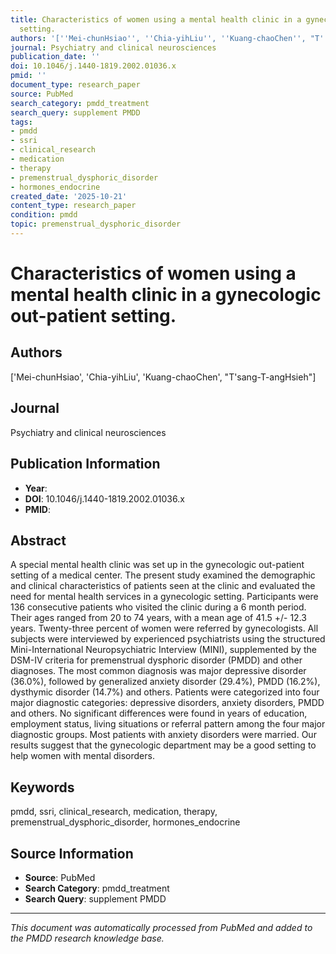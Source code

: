 ```yaml
---
title: Characteristics of women using a mental health clinic in a gynecologic out-patient
  setting.
authors: '[''Mei-chunHsiao'', ''Chia-yihLiu'', ''Kuang-chaoChen'', "T''sang-T-angHsieh"]'
journal: Psychiatry and clinical neurosciences
publication_date: ''
doi: 10.1046/j.1440-1819.2002.01036.x
pmid: ''
document_type: research_paper
source: PubMed
search_category: pmdd_treatment
search_query: supplement PMDD
tags:
- pmdd
- ssri
- clinical_research
- medication
- therapy
- premenstrual_dysphoric_disorder
- hormones_endocrine
created_date: '2025-10-21'
content_type: research_paper
condition: pmdd
topic: premenstrual_dysphoric_disorder
---
```


# Characteristics of women using a mental health clinic in a gynecologic out-patient setting.

## Authors
['Mei-chunHsiao', 'Chia-yihLiu', 'Kuang-chaoChen', "T'sang-T-angHsieh"]

## Journal
Psychiatry and clinical neurosciences

## Publication Information
- **Year**: 
- **DOI**: 10.1046/j.1440-1819.2002.01036.x
- **PMID**: 

## Abstract
A special mental health clinic was set up in the gynecologic out-patient setting of a medical center. The present study examined the demographic and clinical characteristics of patients seen at the clinic and evaluated the need for mental health services in a gynecologic setting. Participants were 136 consecutive patients who visited the clinic during a 6 month period. Their ages ranged from 20 to 74 years, with a mean age of 41.5 +/- 12.3 years. Twenty-three percent of women were referred by gynecologists. All subjects were interviewed by experienced psychiatrists using the structured Mini-International Neuropsychiatric Interview (MINI), supplemented by the DSM-IV criteria for premenstrual dysphoric disorder (PMDD) and other diagnoses. The most common diagnosis was major depressive disorder (36.0%), followed by generalized anxiety disorder (29.4%), PMDD (16.2%), dysthymic disorder (14.7%) and others. Patients were categorized into four major diagnostic categories: depressive disorders, anxiety disorders, PMDD and others. No significant differences were found in years of education, employment status, living situations or referral pattern among the four major diagnostic groups. Most patients with anxiety disorders were married. Our results suggest that the gynecologic department may be a good setting to help women with mental disorders.

## Keywords
pmdd, ssri, clinical_research, medication, therapy, premenstrual_dysphoric_disorder, hormones_endocrine

## Source Information
- **Source**: PubMed
- **Search Category**: pmdd_treatment
- **Search Query**: supplement PMDD

---
*This document was automatically processed from PubMed and added to the PMDD research knowledge base.*
